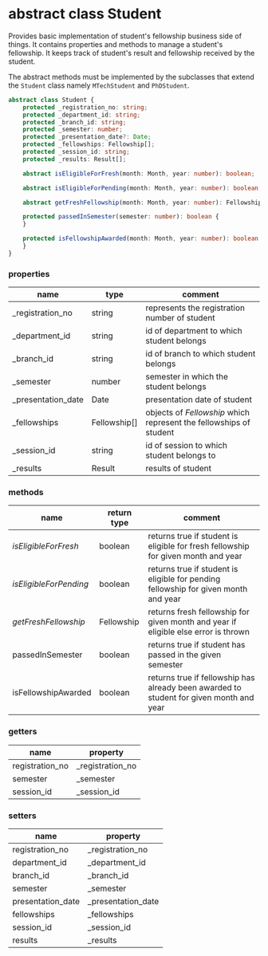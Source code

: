 # abstract class Student

Provides basic implementation of student's fellowship business side of things. It contains properties and 
methods to manage a student's fellowship. It keeps track of student's result and fellowship received by the student.

The abstract methods must be implemented by the subclasses that extend the `Student` class namely `MTechStudent` and `PhDStudent`.


```ts
abstract class Student {
    protected _registration_no: string;
    protected _department_id: string;
    protected _branch_id: string;
    protected _semester: number;
    protected _presentation_date?: Date;
    protected _fellowships: Fellowship[];
    protected _session_id: string;
    protected _results: Result[];

    abstract isEligibleForFresh(month: Month, year: number): boolean;

    abstract isEligibleForPending(month: Month, year: number): boolean;

    abstract getFreshFellowship(month: Month, year: number): Fellowship;

    protected passedInSemester(semester: number): boolean {
    }

    protected isFellowshipAwarded(month: Month, year: number): boolean {
    }
}
```

### properties

| name               | type         | comment                                                            |
|--------------------|--------------|--------------------------------------------------------------------|
| _registration_no   | string       | represents the registration number of student                      |
| _department_id     | string       | id of department to which student belongs                          |
| _branch_id         | string       | id of branch to which student belongs                              |
| _semester          | number       | semester in which the student belongs                              |
| _presentation_date | Date         | presentation date of student                                       |
| _fellowships       | Fellowship[] | objects of _Fellowship_ which represent the fellowships of student |
| _session_id        | string       | id of session to which student belongs to                          |
| _results           | Result       | results of student                                                 |

### methods

| name                   | return type | comment                                                                                                                     |
|------------------------|-------------|-----------------------------------------------------------------------------------------------------------------------------|
| _isEligibleForFresh_   | boolean     | returns true if student is eligible for fresh fellowship for given month and year                                           |
| _isEligibleForPending_ | boolean     | returns true if student is eligible for pending fellowship for given month and year                                         |
| _getFreshFellowship_   | Fellowship  | returns fresh fellowship for given month and year if eligible else error is thrown                                          |
| passedInSemester       | boolean     | returns true if student has passed in the given semester                                                                    |
| isFellowshipAwarded    | boolean     | returns true if fellowship has already been awarded to student for given month and year                                     |

### getters

| name            | property         |
|-----------------|------------------|
| registration_no | _registration_no |
| semester        | _semester        |
| session_id      | _session_id      |

### setters

| name              | property           |
|-------------------|--------------------|
| registration_no   | _registration_no   |
| department_id     | _department_id     |
| branch_id         | _branch_id         |
| semester          | _semester          |
| presentation_date | _presentation_date |
| fellowships       | _fellowships       |
| session_id        | _session_id        |
| results           | _results           |
